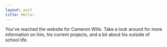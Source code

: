 ```yaml
---
layout: post
title: Hello!
---
```

You've reached the website for Cameron Wills. Take a look around for more information on him, his current projects, and a bit about his outside of school life.  
